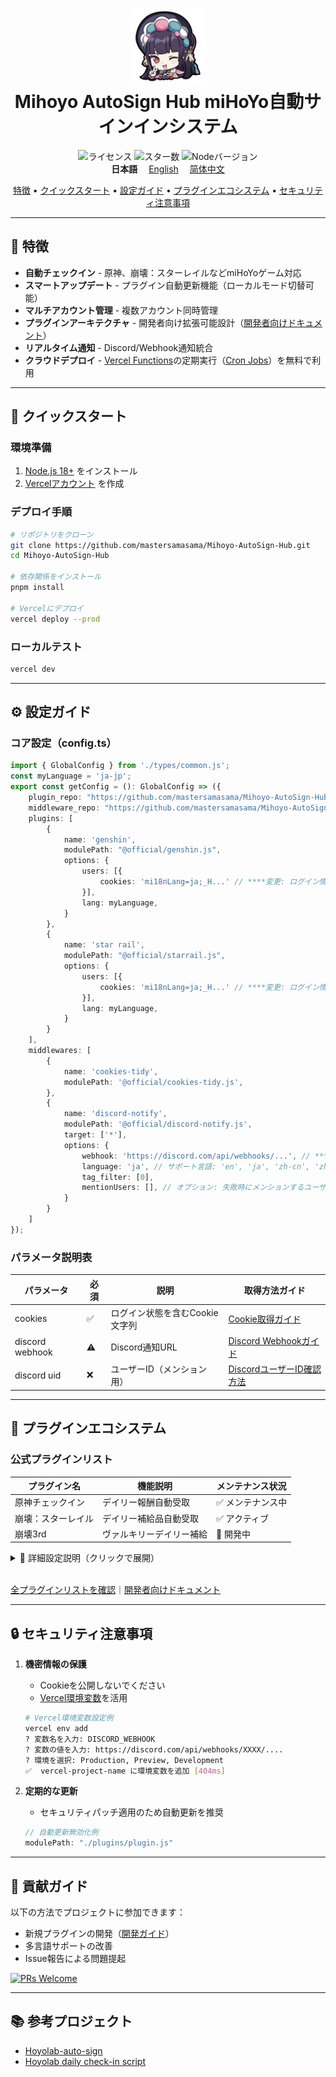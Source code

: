 

<h1 align="center">
    <img width="120" height="120" src="doc/picture/yun-jin-512x512.png" alt="雲菫アイコン"><br>
    Mihoyo AutoSign Hub miHoYo自動サインインシステム
</h1>
<p align="center">
    <img src="https://img.shields.io/github/license/mastersamasama/Mihoyo-AutoSign-Hub?style=flat-square&color=20b2aa" alt="ライセンス">
    <img src="https://img.shields.io/github/stars/mastersamasama/Mihoyo-AutoSign-Hub?style=flat-square&color=ff69b4" alt="スター数">
    <img src="https://img.shields.io/badge/Node.js-18+-339933?style=flat-square&logo=node.js" alt="Nodeバージョン">
    <br>
    <b>日本語</b>　
    <a href="/readme.md">English</a>　
    <a href="/readme_zh-cn.md">简体中文</a>
</p>


<p align="center">
  <a href="#特徴">特徴</a> •
  <a href="#クイックスタート">クイックスタート</a> •
  <a href="#設定ガイド">設定ガイド</a> •
  <a href="#プラグインエコシステム">プラグインエコシステム</a> •
  <a href="#セキュリティ注意事項">セキュリティ注意事項</a>
</p>

---

## 🌟 特徴

- **自動チェックイン** - 原神、崩壊：スターレイルなどmiHoYoゲーム対応
- **スマートアップデート** - プラグイン自動更新機能（ローカルモード切替可能）
- **マルチアカウント管理** - 複数アカウント同時管理
- **プラグインアーキテクチャ** - 開発者向け拡張可能設計（[開発者向けドキュメント](doc/pm_development_ja-jp.md)）
- **リアルタイム通知** - Discord/Webhook通知統合
- **クラウドデプロイ** - [Vercel Functions](https://vercel.com/docs/functions)の定期実行（[Cron Jobs](https://vercel.com/docs/cron-jobs/quickstart)）を無料で利用

---

## 🚀 クイックスタート

### 環境準備
1. [Node.js 18+](https://nodejs.org/) をインストール
2. [Vercelアカウント](https://vercel.com/signup) を作成

### デプロイ手順
```bash
# リポジトリをクローン
git clone https://github.com/mastersamasama/Mihoyo-AutoSign-Hub.git
cd Mihoyo-AutoSign-Hub

# 依存関係をインストール
pnpm install

# Vercelにデプロイ
vercel deploy --prod
```

### ローカルテスト

```bash
vercel dev
```

---

## ⚙️ 設定ガイド

### コア設定（config.ts）
```typescript
import { GlobalConfig } from './types/common.js';
const myLanguage = 'ja-jp';
export const getConfig = (): GlobalConfig => ({
    plugin_repo: "https://github.com/mastersamasama/Mihoyo-AutoSign-Hub/raw/main/api/plugins",
    middleware_repo: "https://github.com/mastersamasama/Mihoyo-AutoSign-Hub/raw/main/api/middlewares",
    plugins: [
        {
            name: 'genshin',
            modulePath: "@official/genshin.js",
            options: {
                users: [{
                    cookies: 'mi18nLang=ja;_H...' // ****変更: ログイン情報を含むCookie
                }],
                lang: myLanguage,
            }
        },
        {
            name: 'star rail',
            modulePath: "@official/starrail.js",
            options: {
                users: [{
                    cookies: 'mi18nLang=ja;_H...' // ****変更: ログイン情報を含むCookie
                }],
                lang: myLanguage,
            }
        }
    ],
    middlewares: [
        {
            name: 'cookies-tidy',
            modulePath: '@official/cookies-tidy.js',
        },
        {
            name: 'discord-notify',
            modulePath: '@official/discord-notify.js',
            target: ['*'],
            options: {
                webhook: 'https://discord.com/api/webhooks/...', // ****変更: Discord Webhook URL
                language: 'ja', // サポート言語: 'en', 'ja', 'zh-cn', 'zh-tw', 'ko'
                tag_filter: [0], 
                mentionUsers: [], // オプション: 失敗時にメンションするユーザーID
            }
        }
    ]
});
```

### パラメータ説明表
| パラメータ      | 必須 | 説明                           | 取得方法ガイド                                               |
| --------------- | ---- | ------------------------------ | ------------------------------------------------------------ |
| cookies         | ✅    | ログイン状態を含むCookie文字列 | [Cookie取得ガイド](doc/how_to_get_cookies_ja-jp.md)          |
| discord webhook | ⚠️    | Discord通知URL                 | [Discord Webhookガイド](https://support.discord.com/hc/ja/articles/228383668) |
| discord uid     | ❌    | ユーザーID（メンション用）     | [DiscordユーザーID確認方法](https://support.discord.com/hc/ja/articles/4407571667351) |

---

## 🔌 プラグインエコシステム

### 公式プラグインリスト
| プラグイン名       | 機能説明                 | メンテナンス状況 |
| ------------------ | ------------------------ | ---------------- |
| 原神チェックイン   | デイリー報酬自動受取     | ✅ メンテナンス中 |
| 崩壊：スターレイル | デイリー補給品自動受取   | ✅ アクティブ     |
| 崩壊3rd            | ヴァルキリーデイリー補給 | 🚧 開発中         |

<details>
<summary>📘 詳細設定説明（クリックで展開）</summary>

### グローバル設定パラメータ
| パラメータ        | 説明                          | デフォルト  | 例                                                           |
| ----------------- | ----------------------------- | ----------- | ------------------------------------------------------------ |
| `plugin_repo`     | 公式プラグインリポジトリURL   | -           | `https://.../plugins`                                        |
| `middleware_repo` | 公式ミドルウェアリポジトリURL | -           | `https://.../middlewares`                                    |
| `pathResolvers`   | パス解決ルール                | `@official` | `{ '@custom/': (path) => 'https://custom.domain/' + path.slice(9) }` |
| `plugins`         | プラグイン設定リスト          | 必須        | -                                                            |
| `middlewares`     | ミドルウェア設定リスト        | オプション  | -                                                            |

### プラグイン設定詳細
| パラメータ   | 型     | 説明               | 例                                                      |
| ------------ | ------ | ------------------ | ------------------------------------------------------- |
| `name`       | string | プラグイン識別子   | `'genshin'`                                             |
| `modulePath` | string | プラグインの場所   | `'@official/genshin.js'`                                |
| `options`    | object | プラグイン固有設定 | `{ users: [{ cookies: 'your_token' }], lang: 'zh-cn' }` |

⚠️ セキュリティ注意：サードパーティプラグイン使用時は信頼性を確認してください

### ミドルウェア設定詳細
| パラメータ   | 型       | 説明                     | 例                        |
| ------------ | -------- | ------------------------ | ------------------------- |
| `name`       | string   | ミドルウェア識別子       | `'discord-notify'`        |
| `modulePath` | string   | ミドルウェアの場所       | `'@official/notify.js'`   |
| `target`     | string[] | 適用対象プラグインリスト | `['genshin', 'starrail']` |
| `options`    | object   | ミドルウェア固有設定     | Webhook設定例             |

</details><br>

[全プラグインリストを確認](doc/plugin_list.md)｜[開発者向けドキュメント](doc/pm_development_ja-jp.md)

---

## 🔒 セキュリティ注意事項

1. **機密情報の保護**
   - Cookieを公開しないでください
   - [Vercel環境変数](https://vercel.com/docs/cli/env)を活用

   ```bash
   # Vercel環境変数設定例
   vercel env add
   ? 変数名を入力: DISCORD_WEBHOOK
   ? 変数の値を入力: https://discord.com/api/webhooks/XXXX/....
   ? 環境を選択: Production, Preview, Development
   ✅  vercel-project-name に環境変数を追加 [404ms]
   ```

2. **定期的な更新**
   - セキュリティパッチ適用のため自動更新を推奨

   ```typescript
   // 自動更新無効化例
   modulePath: "./plugins/plugin.js"
   ```

---

## 🙌 貢献ガイド

以下の方法でプロジェクトに参加できます：
- 新規プラグインの開発（[開発ガイド](doc/pm_development_ja-jp.md)）
- 多言語サポートの改善
- Issue報告による問題提起

[![PRs Welcome](https://img.shields.io/badge/PRs-welcome-brightgreen.svg?style=flat-square)](CONTRIBUTING_JA.md)

---

## 📚 参考プロジェクト

- [Hoyolab-auto-sign](https://github.com/canaria3406/hoyolab-auto-sign)
- [Hoyolab daily check-in script](https://www.reddit.com/r/Genshin_Impact/comments/rohk7w/quick_tutorial_for_building_your_own_hoyolab/)